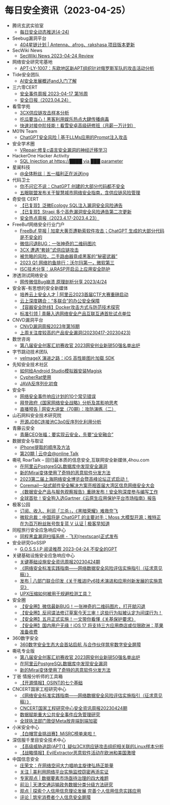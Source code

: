 # 每日安全资讯（2023-04-25）

- 腾讯玄武实验室
  - [每日安全动态推送(4-24)](https://mp.weixin.qq.com/s?__biz=MzA5NDYyNDI0MA==&mid=2651958958&idx=1&sn=5ec3f10fdf59fffb58e9234771df0176&chksm=8baece31bcd94727b3a6500d22722417f6aaa152b5ef676c7626e9eadd3a31de8f21dc154915&scene=58&subscene=0#rd)
- Seebug漏洞平台
  - [404星链计划 | Antenna、afrog、rakshasa 项目版本更新](https://mp.weixin.qq.com/s?__biz=MzAxNDY2MTQ2OQ==&mid=2650967910&idx=1&sn=28f76ffcd40048e23a42a496b6fb5f58&chksm=8079cd54b70e44421a7b756ba2cf11e626d349160a9228302bae4da97741ac96e396bd9d72a5&scene=58&subscene=0#rd)
- SecWiki News
  - [SecWiki News 2023-04-24 Review](http://www.sec-wiki.com/?2023-04-24)
- 网络安全研究宅基地
  - [APT-LY-1007：东欧地区新APT组织针对俄罗斯军队的攻击活动分析](https://mp.weixin.qq.com/s?__biz=MzUyMDEyNTkwNA==&mid=2247493972&idx=1&sn=396bec642f5934a9c50f6f1650f82fb7&chksm=f9ed85ebce9a0cfd4ef4f2f7d9528ad0c49a31a662d2fbaa800e05542dc0e0411248633878e8&scene=58&subscene=0#rd)
- Tide安全团队
  - [AI安全发展概述and入门了解](https://mp.weixin.qq.com/s?__biz=Mzg2NTA4OTI5NA==&mid=2247510549&idx=1&sn=43d3af5df39c202c10cfa90b3851057a&chksm=ce5d8874f92a016278fcf9a15c7400c255f50f5c2090b1c3f833b02041cdba8267e16ba49750&scene=58&subscene=0#rd)
- 三六零CERT
  - [安全事件周报 2023-04-17 第16周](https://mp.weixin.qq.com/s?__biz=MzU5MjEzOTM3NA==&mid=2247492075&idx=1&sn=d591cba9bee33e31dbf1551a4fa75885&chksm=fe26e4eac9516dfc3b1695d6e7d4783ea247dfe6487bd1620122cff39ad99eb2bcfcbb36e190&scene=58&subscene=0#rd)
  - [安全日报（2023.04.24）](https://mp.weixin.qq.com/s?__biz=MzU5MjEzOTM3NA==&mid=2247492075&idx=2&sn=3feb76ade14827662090214f344c6d7c&chksm=fe26e4eac9516dfcdf65510e93092464b766b35309b71d9aa10b291b13cd8c69f5e8ffe4a6d0&scene=58&subscene=0#rd)
- 看雪学苑
  - [3CX供应链攻击样本分析](https://mp.weixin.qq.com/s?__biz=MjM5NTc2MDYxMw==&mid=2458503127&idx=1&sn=20057d34dae798dac864b865264a98df&chksm=b18ef75d86f97e4b9d3825a07347695215c91bd06ff1936f1bb4a0791b301342fcc92ff4632c&scene=58&subscene=0#rd)
  - [吃瓜要当心！黑客利用娱乐热点大肆传播病毒](https://mp.weixin.qq.com/s?__biz=MjM5NTc2MDYxMw==&mid=2458503127&idx=2&sn=8a042016b7328a5dff83f835e778e5db&chksm=b18ef75d86f97e4ba048573004c8998b636771dfcc391841e0cc03ec4db0c4987aa8f6dbd67b&scene=58&subscene=0#rd)
  - [快速对接中阶技能！看雪安卓高级研修班（月薪一万计划）](https://mp.weixin.qq.com/s?__biz=MjM5NTc2MDYxMw==&mid=2458503127&idx=3&sn=d620265fc9921bacd1933176d7819a43&chksm=b18ef75d86f97e4b4f3426a3fa797b95dacdd049e5c6d116ae64b5dfc869c3bba5d40c22540a&scene=58&subscene=0#rd)
- M01N Team
  - [ChatGPT安全风险 | 基于LLMs应用的Prompt注入攻击](https://mp.weixin.qq.com/s?__biz=MzkyMTI0NjA3OA==&mid=2247491280&idx=1&sn=50434c890cc34f739b2f29c294fd028d&chksm=c187dec1f6f057d78d59e90b0e673d39cb82a7ef20f641445bcc5940e7494052dab1166b8995&scene=58&subscene=0#rd)
- 安全学术圈
  - [VRepair:修复c语言安全漏洞的神经迁移学习](https://mp.weixin.qq.com/s?__biz=MzU5MTM5MTQ2MA==&mid=2247488850&idx=1&sn=a4dcde9937f598926d27524ca4ed0f48&chksm=fe2eead9c95963cf852c901fb78e955aa043899ad61a6a84449a80c4c332835c99acc2838f33&scene=58&subscene=0#rd)
- HackerOne Hacker Activity
  - [SQL Injection at https://████ via ███ parameter](https://hackerone.com/reports/1935151)
- 星阑科技
  - [@全体粉丝｜五一福利正在派送ing](https://mp.weixin.qq.com/s?__biz=Mzg5NjEyMjA5OQ==&mid=2247497526&idx=1&sn=0a82edd32df9a2bda108951cbf6a3fe6&chksm=c0075aaaf770d3bc7c1abf7a21439a71cae42a3d2a253f0daf2f5be3ed30d654ef3d4ef66b50&scene=58&subscene=0#rd)
- 代码卫士
  - [你不问它不说：ChatGPT 创建的大部分代码都不安全](https://mp.weixin.qq.com/s?__biz=MzI2NTg4OTc5Nw==&mid=2247516325&idx=1&sn=e4ee4b5aaa31b62978609f490f22e81d&chksm=ea94b1cfdde338d98282904d56362bda945cadbae39cb97602577b5c7349c337d01acdc1c65e&scene=58&subscene=0#rd)
  - [五眼联盟发布关于智慧城市网络安全指南，含供应链风险管理](https://mp.weixin.qq.com/s?__biz=MzI2NTg4OTc5Nw==&mid=2247516325&idx=2&sn=802bd0602e3c95e17a8956bbee298aa8&chksm=ea94b1cfdde338d9e18004ce2e506272bb0cde9a0a12909665bcc5b817543593173b3b9e5d4d&scene=58&subscene=0#rd)
- 奇安信 CERT
  - [【已复现】泛微Ecology SQL注入漏洞安全风险通告](https://mp.weixin.qq.com/s?__biz=MzU5NDgxODU1MQ==&mid=2247498447&idx=1&sn=b5963a92370ae0d4fc385831023ca5df&chksm=fe79de57c90e57412313d7d9e5e3e80b7521865a631df8c16b122b9f0b015cf6e18029f1940a&scene=58&subscene=0#rd)
  - [【已复现】Strapi 多个高危漏洞安全风险通告第二次更新](https://mp.weixin.qq.com/s?__biz=MzU5NDgxODU1MQ==&mid=2247498447&idx=2&sn=822761baba2a2efce84f4c6465474153&chksm=fe79de57c90e5741138d0b3b928df05470b4ca225d445afbdcca6733910b20d7dbc033f2d788&scene=58&subscene=0#rd)
  - [安全热点周报（2023.4.17-2023.4.23）](https://mp.weixin.qq.com/s?__biz=MzU5NDgxODU1MQ==&mid=2247498447&idx=3&sn=b76670cd912fe9b2a5e5938140d232b8&chksm=fe79de57c90e5741efcffe91dc16fdd0b76fd97b126231c55b1433459daf20db3aae9eefb2e1&scene=58&subscene=0#rd)
- FreeBuf网络安全行业门户
  - [FreeBuf 早报 | 加拿大黄页遭勒索软件攻击；ChatGPT 生成的大部分代码是不安全的](https://www.freebuf.com/articles/364712.html)
  - [微信闪退BUG：一张神奇的二维码图片](https://www.freebuf.com/news/364679.html)
  - [3CX 遭遇“套娃”式供应链攻击](https://www.freebuf.com/news/364669.html)
  - [被忽略的风险，二手路由器竟成黑客的“秘密武器”](https://www.freebuf.com/news/364654.html)
  - [2023 Q1 网络钓鱼排行：沃尔玛第一，微软第三](https://www.freebuf.com/news/364638.html)
  - [ISC技术分享：从RASP开启云上应用安全防护](https://www.freebuf.com/articles/network/364612.html)
- 渗透测试网络安全
  - [网传微信Bug崩溃 原理剖析分享 2023/4/24](https://mp.weixin.qq.com/s?__biz=MzkwMTE4NDM5NA==&mid=2247486310&idx=1&sn=723fb1084664484ce16f2077cfc0364d&chksm=c0b9e583f7ce6c9566c3ffe34f577cf8e24e1a086b768562aeb3df97922fea9fc734fdb670ad&scene=58&subscene=0#rd)
- 安全客-有思想的安全新媒体
  - [培养云上安全人才 | 阿里云2023首届CTF大赛重磅启动](https://www.anquanke.com/post/id/288353)
  - [云上深度耦合：“多联合”的办公安全保障](https://www.anquanke.com/post/id/288449)
  - [【容器安全防线】Docker攻击方式与防范技术探究](https://www.anquanke.com/post/id/288211)
  - [标准引领 | 青藤入选网络安全产品互联互通首批试点单位](https://www.anquanke.com/post/id/288191)
- CNVD漏洞平台
  - [CNVD漏洞周报2023年第16期](https://mp.weixin.qq.com/s?__biz=MzU3ODM2NTg2Mg==&mid=2247493294&idx=1&sn=79c543115a4b296bbf6842184f950fc7&chksm=fd74d667ca035f7156ec23ff411e762aa279e81d3167f5052562bf96fcc0a929183d4ee0c6a8&scene=58&subscene=0#rd)
  - [上周关注度较高的产品安全漏洞(20230417-20230423)](https://mp.weixin.qq.com/s?__biz=MzU3ODM2NTg2Mg==&mid=2247493294&idx=2&sn=e785929b28c50d8ae99c499ea170d6ab&chksm=fd74d667ca035f7139e728965ef39064ac93485edd1932a2d143e2f2dead1e2a964e48d215e2&scene=58&subscene=0#rd)
- 数世咨询
  - [第八届安全创客汇初赛收官 2023网安创业新锐50强名单出炉](https://mp.weixin.qq.com/s?__biz=MzkxNzA3MTgyNg==&mid=2247497930&idx=1&sn=71b24e089ba2251a8e3cf01f33c6d4ab&chksm=c1448a77f63303615d94fd929b0d7b5a51ae9d6d3f5252c468a6480dac4e8cdc3c677ac635bc&scene=58&subscene=0#rd)
- 字节跳动技术团队
  - [veImageX 演进之路：iOS 高性能图片加载 SDK](https://mp.weixin.qq.com/s?__biz=MzI1MzYzMjE0MQ==&mid=2247502556&idx=1&sn=b609f75ddfb487568b9bc1c9da0040e9&chksm=e9d3013edea4882879160bf10f17b6e4889b01423fea819f2409d9791124aa0338a814a6de44&scene=58&subscene=0#rd)
- 先知安全技术社区
  - [如何给Android Studio模拟器安装Magisk](https://xz.aliyun.com/t/12476)
  - [CypherRat使用](https://xz.aliyun.com/t/12474)
  - [JAVA反序列化初食](https://xz.aliyun.com/t/12472)
- 安全牛
  - [网络安全事件响应计划的10个常见错误](https://mp.weixin.qq.com/s?__biz=MjM5Njc3NjM4MA==&mid=2651123661&idx=1&sn=f2ccec0e62508f18aeeb8a7953da8d92&chksm=bd145f1e8a63d608eabe1e3d112ceb0b112ddd49ab7435fc5e4e8efc8beabf1e26276401b7f7&scene=58&subscene=0#rd)
  - [拜登政府《国家网络安全战略》分析及其影响思考](https://mp.weixin.qq.com/s?__biz=MjM5Njc3NjM4MA==&mid=2651123661&idx=2&sn=79c9b8b9f6f182ac9c66ce14984d71c8&chksm=bd145f1e8a63d60830b4118637bf87961517584f414a73de2a4c0c6fa589f070d5a40cbae422&scene=58&subscene=0#rd)
  - [直播预告 | 网安大讲堂（70期）：攻防演练（二）](https://mp.weixin.qq.com/s?__biz=MjM5Njc3NjM4MA==&mid=2651123661&idx=3&sn=7dd36c224a0ca2f4ec9050d6c5c5c3a8&chksm=bd145f1e8a63d608e004a5882680d5e4ddb3d61e0a9327b7061799f606a0bc79ab5aa9385f2b&scene=58&subscene=0#rd)
- 山石网科安全技术研究院
  - [开源JDBC连接池C3p0反序列化利用分析](https://mp.weixin.qq.com/s?__biz=MzUzMDUxNTE1Mw==&mid=2247501022&idx=1&sn=a8132d4a938aae12280ba81d5ed31cab&chksm=fa521160cd259876cf219b0850935359bf7489f8d47b094f101f01f753f69205de9e1145b6b0&scene=58&subscene=0#rd)
- 青藤云安全
  - [青藤CEO张福：要实现云安全，先要“业安融合”](https://mp.weixin.qq.com/s?__biz=MzAwNDE4Mzc1NA==&mid=2650844214&idx=1&sn=2a3f4bb47d7f762abce02df9c159b896&chksm=80dbcf93b7ac4685c4c9bab63d0f96801bb4802dc98bbf99c2ae8db03e9a6086c4342bf8800d&scene=58&subscene=0#rd)
- 数据安全与取证
  - [iPhone提取的顺序及方法](https://mp.weixin.qq.com/s?__biz=MzIyNzU0NjIyMg==&mid=2247487532&idx=1&sn=7642c4667798a141e8bc08af2049d7a9&chksm=e85ed52ddf295c3b7475bc3c6e5a968e25f18354e7458e5e94acd0d6d64ac0fa1b4c480b5d60&scene=58&subscene=0#rd)
  - [第20期 | 云中会@online Talk](https://mp.weixin.qq.com/s?__biz=MzIyNzU0NjIyMg==&mid=2247487532&idx=2&sn=6035684bced6ab055baceea7cf44ca5a&chksm=e85ed52ddf295c3ba8d0038d77307625df27eb67e664cf3cc640564dbb126743bb22c709b17d&scene=58&subscene=0#rd)
- 嘶吼 RoarTalk – 回归最本质的信息安全,互联网安全新媒体,4hou.com
  - [在阿里云PostgreSQL数据库中发现安全漏洞](https://www.4hou.com/posts/kj5Y)
  - [新的Mirai变体使用了奇特的恶意软件分发方法](https://www.4hou.com/posts/5w8x)
  - [2023第二届上海网络安全博览会暨高峰论坛正式启动！](https://www.4hou.com/posts/rqRk)
  - [Coremail一站式邮件安全解决方案亮相首届大湾区信息网络安全大会](https://www.4hou.com/posts/qpYR)
  - [《数据安全产品与服务观察报告》重磅发布！安全狗深度参与编写工作](https://www.4hou.com/posts/rqkw)
  - [全球首批！安全狗入选Gartner《云原生应用保护平台市场指南》报告](https://www.4hou.com/posts/pogr)
- 极客公园
  - [订阅、收入、利润「三杀」，《黑暗荣耀》难救奈飞](https://mp.weixin.qq.com/s?__biz=MTMwNDMwODQ0MQ==&mid=2652990649&idx=1&sn=10ea0573031c593c2eebb21d341e4187&chksm=7e54110f492398198688f28bd8c39f71ce69f67e1fa5de5b2d96d7cb5cd94f300ffaaf448c12&scene=58&subscene=0#rd)
  - [微软总裁：中国将是 ChatGPT 的主要对手；Moss 大模型开源；推特正在为百万粉丝账号恢复蓝 V 认证 | 极客早知道](https://mp.weixin.qq.com/s?__biz=MTMwNDMwODQ0MQ==&mid=2652990638&idx=1&sn=2040dd7b2a1ffdcd5f60dfbb780a272d&chksm=7e5411184923980ec4c5a20aeb6da83e1bbeb5790a3a85e38d2da64107de8d78208ff4b6a201&scene=58&subscene=0#rd)
- 同程旅行安全应急响应中心
  - [同程黑盒漏洞扫描系统 - 飞刃(nextscan)正式发布](https://mp.weixin.qq.com/s?__biz=MzI4MzI4MDg1NA==&mid=2247484708&idx=1&sn=ad2f4ce1b53957cfe9d005d8e9438a35&chksm=eb8c519ddcfbd88b5acfc1a11a54902c806d9739f760a68cbd3166aea05582b1b63cdb36a6c4&scene=58&subscene=0#rd)
- 安全研究GoSSIP
  - [G.O.S.S.I.P 阅读推荐 2023-04-24 不安全的GPT](https://mp.weixin.qq.com/s?__biz=Mzg5ODUxMzg0Ng==&mid=2247494976&idx=1&sn=8ddc6ca45fcf882c2078e05b83a33c6b&chksm=c063c399f7144a8f6aceed6c6281d879fa2be019a89efc4f9854a7ad58773b786a2f27fe5ff1&scene=58&subscene=0#rd)
- 关键基础设施安全应急响应中心
  - [关键基础设施安全资讯周报20230424期](https://mp.weixin.qq.com/s?__biz=MzkyMzAwMDEyNg==&mid=2247536401&idx=1&sn=be086f6f92668b65dae0eead9e011719&chksm=c1e9c340f69e4a56ac21eeab0412a7572c762f59168958087b73923d10c445773e2109ef0ab2&scene=58&subscene=0#rd)
  - [《网络安全标准实践指南——网络数据安全风险评估实施指引（征求意见稿）》](https://mp.weixin.qq.com/s?__biz=MzkyMzAwMDEyNg==&mid=2247536401&idx=2&sn=bbe27f015ecda74bb7c5e8241217998d&chksm=c1e9c340f69e4a5611bc62865b2e96364f8063fd09df0096eea298d5f1cc8ef20ab02feb53f6&scene=58&subscene=0#rd)
  - [发布 | 八部门联合印发《关于推进IPv6技术演进和应用创新发展的实施意见》](https://mp.weixin.qq.com/s?__biz=MzkyMzAwMDEyNg==&mid=2247536401&idx=3&sn=b0aaa8d50223f4186ec654874e2f28ae&chksm=c1e9c340f69e4a56a1f6d0f6e256f2abefd4a1b7b912f261b39bb2ea977641e4b8eff0a7d005&scene=58&subscene=0#rd)
  - [UPX压缩如何被用于规避检测工具？](https://mp.weixin.qq.com/s?__biz=MzkyMzAwMDEyNg==&mid=2247536401&idx=4&sn=b51a0ba3ff1d95993ae5a05e028bfe9e&chksm=c1e9c340f69e4a562c335af3284efa268a7b7e233be0876f974792fe19fc027e610398fd557c&scene=58&subscene=0#rd)
- 安全圈
  - [【安全圈】微信最新BUG！一张神奇的二维码图片，打开就闪退](https://mp.weixin.qq.com/s?__biz=MzIzMzE4NDU1OQ==&mid=2652033045&idx=1&sn=cce1f6e7b5d0674f09dcef9da6e62655&chksm=f36ffc55c41875438d076a9582d5629fe4489ee5500c43cd20f7828296905563f3bcee6af2c5&scene=58&subscene=0#rd)
  - [【安全圈】反间谍法修订草案今天三审！这些行为拟被认定为间谍行为！](https://mp.weixin.qq.com/s?__biz=MzIzMzE4NDU1OQ==&mid=2652033045&idx=2&sn=f28657366fb0b792d9a4c51ac0492ddd&chksm=f36ffc55c418754384331f7101bc07570e87eee78d1f30b263741400e447ce9f9c45fbcc8c2a&scene=58&subscene=0#rd)
  - [【安全圈】五月正式实施！一文带你看懂《关基保护要求》](https://mp.weixin.qq.com/s?__biz=MzIzMzE4NDU1OQ==&mid=2652033045&idx=3&sn=698ae60572c584afe58bf469a810a57e&chksm=f36ffc55c4187543381cf5f125db86eef2ea0e0da9299a8310068e8fc0c407ea1e837d228710&scene=58&subscene=0#rd)
  - [【安全圈】国内用户无缘！iOS 17 将支持三方应用商店或仅限欧洲：苹果准备收费](https://mp.weixin.qq.com/s?__biz=MzIzMzE4NDU1OQ==&mid=2652033045&idx=4&sn=0558f8a09c97f6fef15ae8f639be209a&chksm=f36ffc55c41875439dbc200810a10b9727b7c9cea449b11a4a2d27840da0aac09974e0412f8b&scene=58&subscene=0#rd)
- 360数字安全
  - [360数字安全生态大会首站启航 与合作伙伴筑牢数字安全屏障](https://mp.weixin.qq.com/s?__biz=MzA4MTg0MDQ4Nw==&mid=2247559850&idx=1&sn=46cf71be6c02fac85242dae85c582a3a&chksm=9f8d7aa2a8faf3b4d453ec31288101db9b68b1bbf0f95e4beab778a181c2d3f490d4215aed71&scene=58&subscene=0#rd)
- 嘶吼专业版
  - [第八届安全创客汇初赛收官 2023网安创业新锐50强名单出炉](https://mp.weixin.qq.com/s?__biz=MzI0MDY1MDU4MQ==&mid=2247560463&idx=1&sn=b4f2e4914387ac3d300b9e3f372fdab7&chksm=e9143d35de63b423f8c4b56fd8f4a95aee6591626c2e218147a5818e70bd56f55401a8c67f6e&scene=58&subscene=0#rd)
  - [在阿里云PostgreSQL数据库中发现安全漏洞](https://mp.weixin.qq.com/s?__biz=MzI0MDY1MDU4MQ==&mid=2247560463&idx=2&sn=850b8b3aa1bde77b54d3837bde1c7ef1&chksm=e9143d35de63b4233f9fa0e8e047676557ca4af7aa9cde2139970b76aec20d38132762d4291f&scene=58&subscene=0#rd)
  - [新的Mirai变体使用了奇特的恶意软件分发方法](https://mp.weixin.qq.com/s?__biz=MzI0MDY1MDU4MQ==&mid=2247560463&idx=3&sn=95550ebce87b6ed44a01d33c162a8197&chksm=e9143d35de63b423baf2b304711f643f86d108b2ebbe7bd2360d384cb3cbdd32112705982c1c&scene=58&subscene=0#rd)
- 丁爸 情报分析师的工具箱
  - [【开源情报】OSINT的七个基础](https://mp.weixin.qq.com/s?__biz=MzI2MTE0NTE3Mw==&mid=2651135876&idx=1&sn=7f815a2adf3d95544b0dad06384b63d0&chksm=f1af68bec6d8e1a893503c033a318a94987a2b582300aa540f01718ba91872471fd3742fa309&scene=58&subscene=0#rd)
- CNCERT国家工程研究中心
  - [《网络安全标准实践指南——网络数据安全风险评估实施指引（征求意见稿）》](https://mp.weixin.qq.com/s?__biz=MzUzNDYxOTA1NA==&mid=2247536539&idx=1&sn=fadff860076979b794c2f4811494c9a8&chksm=fa93f95acde4704cae9b9b4f864e4968eca2cb72b9a6fe84805dc3fa36751481ce77d83669b7&scene=58&subscene=0#rd)
  - [CNCERT国家工程研究中心安全资讯周报20230424期](https://mp.weixin.qq.com/s?__biz=MzUzNDYxOTA1NA==&mid=2247536539&idx=2&sn=1ca9d35b991f9eebb0974aa1ffa08a90&chksm=fa93f95acde4704cae8e8582c103c2211104a71d32c8f5648b7c3aac10e0ac097a892275ce14&scene=58&subscene=0#rd)
  - [数据赋能重大公共安全事件应急管理研究](https://mp.weixin.qq.com/s?__biz=MzUzNDYxOTA1NA==&mid=2247536539&idx=3&sn=b6c1e7117a2e0b44d1c98bbe04a36e44&chksm=fa93f95acde4704c87bef31a34999a8b09509306f83e92bcc4e8c4299bc5cea0c759b8937f24&scene=58&subscene=0#rd)
  - [全球执法部门敦促Meta放弃端到端加密](https://mp.weixin.qq.com/s?__biz=MzUzNDYxOTA1NA==&mid=2247536539&idx=4&sn=b647c31370971c4572e3896a794cf128&chksm=fa93f95acde4704c282701513c3058b282e902acfe3ef15f14c244899557d7aae539d08fbe94&scene=58&subscene=0#rd)
- 小米安全中心
  - [【白帽赏金挑战赛】MiSRC榜单来啦！](https://mp.weixin.qq.com/s?__biz=MzI2NzI2OTExNA==&mid=2247514863&idx=1&sn=3a0d45ff983f426ff872c64f6456081c&chksm=ea839c7addf4156c30be2e4f369f2428268be92dc5d3807614e0ba1c3b91346ad29c5d9d7af3&scene=58&subscene=0#rd)
- 深信服千里目安全技术中心
  - [【高级威胁追踪(APT)】疑似3CX供应链攻击组织相关联的Linux样本分析](https://mp.weixin.qq.com/s?__biz=Mzg2NjgzNjA5NQ==&mid=2247518550&idx=1&sn=c8880d309c2adae333fa9388fd48ae2a&chksm=ce460246f9318b5010682c3d1dc3dab6ec82b29dd7fcf4b85e377f230d4e78998910281b8459&scene=58&subscene=0#rd)
  - [【战略情报】EvilExtractor恶意软件活动在欧洲和美国激增](https://mp.weixin.qq.com/s?__biz=Mzg2NjgzNjA5NQ==&mid=2247518550&idx=2&sn=95a1523f00277397353394d06212e2dc&chksm=ce460246f9318b5033e823f8deabda5a417b64380f0f410bcb0a867ed78c74a92d814f447f5b&scene=58&subscene=0#rd)
- 中国信息安全
  - [庄荣文：在网络空间大力唱响主旋律弘扬正能量](https://mp.weixin.qq.com/s?__biz=MzA5MzE5MDAzOA==&mid=2664182495&idx=1&sn=fa069da54d51ac34cb66c3f4df1c4fb5&chksm=8b593026bc2eb9301a2ee783f723534972ddfdfc42c994526c8fd7664d258493ca41cd7c72ed&scene=58&subscene=0#rd)
  - [关注 | 美利用网络平台实施监控窃密再添实证](https://mp.weixin.qq.com/s?__biz=MzA5MzE5MDAzOA==&mid=2664182495&idx=2&sn=ad0b882d85d259322d660ffa4c01f25c&chksm=8b593026bc2eb930bfdfca723fb53e33e866dd3d31e625c14f7eb9f9b384c51192a6fd9115d2&scene=58&subscene=0#rd)
  - [专家观点 | 数据要素市场亟待治理的四大难题](https://mp.weixin.qq.com/s?__biz=MzA5MzE5MDAzOA==&mid=2664182495&idx=3&sn=227fdc3936540fcf8597d2eb4e651faf&chksm=8b593026bc2eb9307d54bd98f046f1e78db74109df185c2709f373ea8dfa80be7fb78c9f3878&scene=58&subscene=0#rd)
  - [前沿 | 天津交通运输政务数据分类分级方法研究](https://mp.weixin.qq.com/s?__biz=MzA5MzE5MDAzOA==&mid=2664182495&idx=4&sn=312cdfe6a19b607473f4a316e88fd43a&chksm=8b593026bc2eb930955551c6024606cb4b97c42236e250a6d0b71679fcc0f1cab9bf4fb978b3&scene=58&subscene=0#rd)
  - [观点 | 探索个人信用信息理论发展 完善个人信用信息实践应用](https://mp.weixin.qq.com/s?__biz=MzA5MzE5MDAzOA==&mid=2664182495&idx=5&sn=c097e30d7d2a5ba1e1fd28a962980bd4&chksm=8b593026bc2eb930ff99d45de9c761c3b7db71f3d5a3a0bb8d844e51fdf272b3383694b8e958&scene=58&subscene=0#rd)
  - [评论 | 筑牢消费者个人信息安全屏障](https://mp.weixin.qq.com/s?__biz=MzA5MzE5MDAzOA==&mid=2664182495&idx=6&sn=6d6b1f40e7710a424e65da364b28a02e&chksm=8b593026bc2eb930747de6bbe59929f1cda3a00e9df9fdaad7f60ef3d54b74ad8271c7b0a4e5&scene=58&subscene=0#rd)
